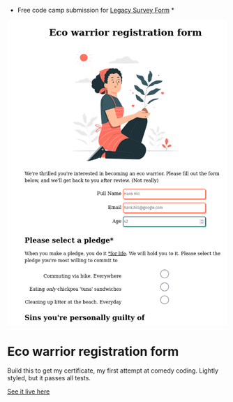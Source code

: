 * Free code camp submission for [Legacy Survey Form](https://www.freecodecamp.org/learn/responsive-web-design/responsive-web-design-projects/build-a-survey-form) *



<img alt='screenshot of mostly forms' src='https://raw.githubusercontent.com/elsalvadordali/fcc-survey-form/main/screenshot.png'>

# Eco warrior registration form
Build this to get my certificate, my first attempt at comedy coding.
Lightly styled, but it passes all tests. 

[See it live here](https://elsalvadordali.github.io/fcc-survey-form/)